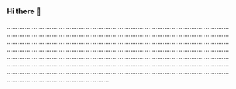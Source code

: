 ### Hi there 👋

.............................................................................................................................................................................................................................................................................................................................................................................................................................................................................................................................................................................................................................................................................................................................................................................................................................................................................................................................................................